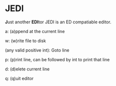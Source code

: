# JEDI
**J**ust another **EDI**tor
JEDI is an ED compatiable editor.

a: (a)ppend at the current line

w: (w)rite file to disk

(any valid positive int): Goto line

p: (p)rint line, can be followed by int to print that line

d: (d)elete current line

q: (q)uit editor
